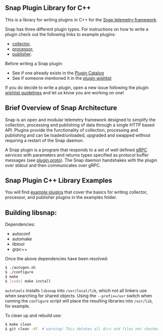 <!--
http://www.apache.org/licenses/LICENSE-2.0.txt


Copyright 2016 Intel Corporation

Licensed under the Apache License, Version 2.0 (the "License");
you may not use this file except in compliance with the License.
You may obtain a copy of the License at

    http://www.apache.org/licenses/LICENSE-2.0

Unless required by applicable law or agreed to in writing, software
distributed under the License is distributed on an "AS IS" BASIS,
WITHOUT WARRANTIES OR CONDITIONS OF ANY KIND, either express or implied.
See the License for the specific language governing permissions and
limitations under the License.
-->

## Snap Plugin Library for C++

This is a library for writing plugins in C++ for the [Snap telemetry framework](https://github.com/intelsdi-x/snap).

Snap has three different plugin types. For instructions on how to write a plugin check out the following links to example plugins:
* [collector](examples/collector/README.md),
* [processor](examples/processor/README.md),
* [publisher](examples/publisher/README.md).

Before writing a Snap plugin:

* See if one already exists in the [Plugin Catalog](https://github.com/intelsdi-x/snap/blob/master/docs/PLUGIN_CATALOG.md)
* See if someone mentioned it in the [plugin wishlist](https://github.com/intelsdi-x/snap/labels/plugin-wishlist)

If you do decide to write a plugin, open a new issue following the plugin [wishlist guidelines](https://github.com/intelsdi-x/snap/blob/master/docs/PLUGIN_CATALOG.md#wish-list) and let us know you are working on one!

## Brief Overview of Snap Architecture

Snap is an open and modular telemetry framework designed to simplify the collection, processing and publishing of data through a single HTTP based API. Plugins provide the functionality of collection, processing and publishing and can be loaded/unloaded, upgraded and swapped without requiring a restart of the Snap daemon.

A Snap plugin is a program that responds to a set of well defined [gRPC](http://www.grpc.io/) services with parameters and returns types specified as protocol buffer messages (see [plugin.proto](https://github.com/intelsdi-x/snap/blob/master/control/plugin/rpc/plugin.proto)). The Snap daemon handshakes with the plugin over stdout and then communicates over gRPC.

## Snap Plugin C++ Library Examples
You will find [example plugins](examples) that cover the basics for writing collector, processor, and publisher plugins in the examples folder.

## Building libsnap:

Dependencies:
* autoconf
* automake
* libtool
* grpc++

Once the above dependencies have been resolved:

```sh
$ ./autogen.sh
$ ./configure
$ make
$ [sudo] make install
```

`autotools` installs `libsnap` into `/usr/local/lib`, which not all linkers use when searching for shared objects.  Using the `--prefix=/usr` switch when running the `configure` script will place the resulting libraries into `/usr/lib`, for example.

To clean up and rebuild use:
```sh
$ make clean
$ git clean -df  # warning! This deletes all dirs and files not checked in.  Be sure to check in any new files before running `git clean`.
```
